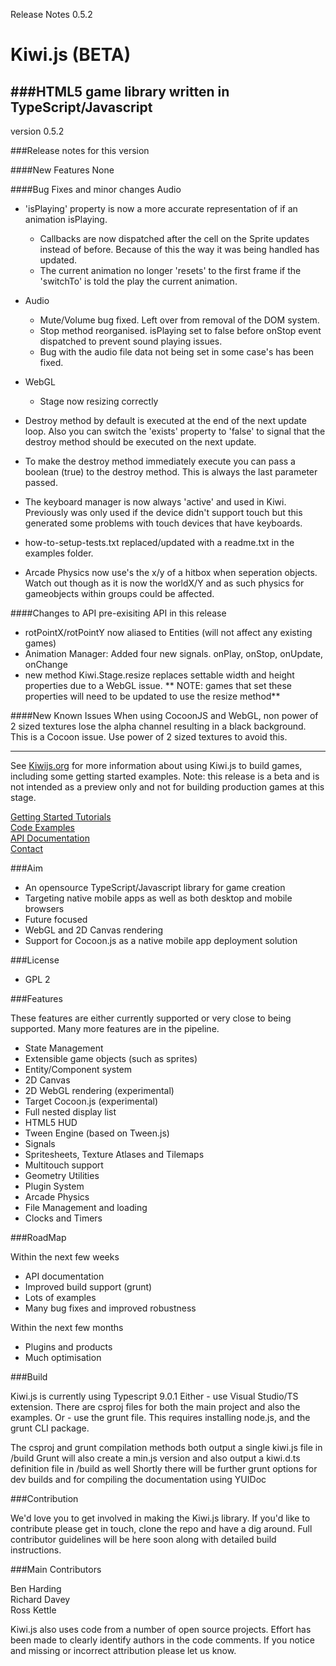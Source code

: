 Release Notes 0.5.2

Kiwi.js (BETA)
=====

###HTML5 game library written in TypeScript/Javascript
-----------------------------------------------------------------

version 0.5.2

###Release notes for this version

####New Features
None
    
####Bug Fixes and minor changes
Audio 
  
  - 'isPlaying' property is now a more accurate representation of if an animation isPlaying.
    - Callbacks are now dispatched after the cell on the Sprite updates instead of before. Because of this the way it was being handled has updated.
    - The current animation no longer 'resets' to the first frame if the 'switchTo' is told the play the current animation.

- Audio
    - Mute/Volume bug fixed. Left over from removal of the DOM system.
    - Stop method reorganised. isPlaying set to false before onStop event dispatched to prevent sound playing issues.
    - Bug with the audio file data not being set in some case's has been fixed. 

- WebGL
    - Stage now resizing correctly

 
- Destroy method by default is executed at the end of the next update loop. Also you can switch the 'exists' property to 'false' to signal that the destroy method should be executed on the next update.
- To make the destroy method immediately execute you can pass a boolean (true) to the destroy method. This is always the last parameter passed.

- The keyboard manager is now always 'active' and used in Kiwi. Previously was only used if the device didn't support touch but this generated some problems with touch devices that have keyboards.

- how-to-setup-tests.txt replaced/updated with a readme.txt in the examples folder.

- Arcade Physics now use's the x/y of a hitbox when seperation objects. Watch out though as it is now the worldX/Y and as such physics for gameobjects within groups could be affected.


####Changes to API pre-exisiting API in this release
- rotPointX/rotPointY now aliased to Entities (will not affect any existing games)
- Animation Manager: Added four new signals. onPlay, onStop, onUpdate, onChange
- new method Kiwi.Stage.resize replaces settable width and height properties due to a WebGL issue. ** NOTE: games that set these properties will need to be updated to use the resize method**

####New Known Issues
When using CocoonJS and WebGL, non power of 2 sized textures lose the alpha channel resulting in a black background. This is a Cocoon issue. Use power of 2 sized textures to avoid this.


-------------------------------------------------------------------

See [Kiwijs.org](http://kiwijs.org) for more information about using Kiwi.js to build games, including some getting started examples. Note: this release is a beta and is not intended as a preview only and not for building production games at this stage.

[Getting Started Tutorials](http://www.kiwijs.org/documentation/getting-started/)  
[Code Examples](http://www.kiwijs.org/examples/)  
[API Documentation](http://api.kiwijs.org/)  
[Contact](http://www.kiwijs.org/help/)  

###Aim

* An opensource TypeScript/Javascript library for game creation
* Targeting native mobile apps as well as both desktop and mobile browsers
* Future focused
* WebGL and 2D Canvas rendering
* Support for Cocoon.js as a native mobile app deployment solution 

###License

* GPL 2

###Features

These features are either currently supported or very close to being supported. Many more features are in the pipeline.

* State Management
* Extensible game objects (such as sprites)
* Entity/Component system
* 2D Canvas 
* 2D WebGL rendering (experimental)
* Target Cocoon.js (experimental)
* Full nested display list
* HTML5 HUD
* Tween Engine (based on Tween.js)
* Signals
* Spritesheets, Texture Atlases and Tilemaps
* Multitouch support
* Geometry Utilities
* Plugin System
* Arcade Physics
* File Management and loading
* Clocks and Timers

###RoadMap

Within the next few weeks

* API documentation
* Improved build support (grunt)
* Lots of examples
* Many bug fixes and improved robustness

Within the next few months

* Plugins and products
* Much optimisation

###Build

Kiwi.js is currently using Typescript 9.0.1
Either - use Visual Studio/TS extension. There are csproj files for both the main project and also the examples.
Or - use the grunt file. This requires installing node.js, and the grunt CLI package. 

The csproj and grunt compilation methods both output a single kiwi.js file in /build
Grunt will also create a min.js version and also output a kiwi.d.ts definition file in /build as well
Shortly there will be further grunt options for dev builds and for compiling the documentation using YUIDoc


###Contribution

We'd love you to get involved in making the Kiwi.js library. If you'd like to contribute please get in touch, clone the repo and have a dig around. Full contributor guidelines will be here soon along with detailed build instructions.

###Main Contributors

Ben Harding  
Richard Davey  
Ross Kettle  

Kiwi.js also uses code from a number of open source projects. Effort has been made to clearly identify authors in the code comments. If you notice and missing or incorrect attribution please let us know.